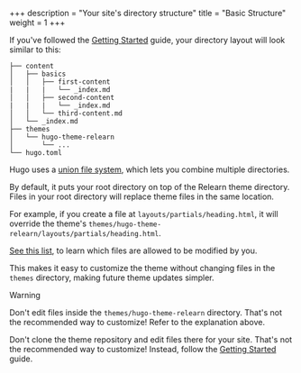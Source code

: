 +++
description = "Your site's directory structure"
title = "Basic Structure"
weight = 1
+++

If you've followed the [Getting Started](introduction/quickstart) guide, your directory layout will look similar to this:

````plaintext
├── content
│   ├── basics
│   │   ├── first-content
|   |   |   └── _index.md
│   │   ├── second-content
|   |   |   └── _index.md
│   │   └── third-content.md
│   └── _index.md
├── themes
│   └── hugo-theme-relearn
│       └── ...
└── hugo.toml
````

Hugo uses a [union file system](https://gohugo.io/getting-started/directory-structure/#union-file-system), which lets you combine multiple directories.

By default, it puts your root directory on top of the Relearn theme directory. Files in your root directory will replace theme files in the same location.

For example, if you create a file at `layouts/partials/heading.html`, it will override the theme's `themes/hugo-theme-relearn/layouts/partials/heading.html`.

[See this list](configuration/customization/partials), to learn which files are allowed to be modified by you.

This makes it easy to customize the theme without changing files in the `themes` directory, making future theme updates simpler.

> [!WARNING]
> Don't edit files inside the `themes/hugo-theme-relearn` directory. That's not the recommended way to customize! Refer to the explanation above.
>
> Don't clone the theme repository and edit files there for your site.  That's not the recommended way to customize! Instead, follow the [Getting Started](introduction/quickstart) guide.
